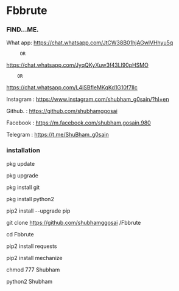 # Fbbrute

### FIND...ME.


What app:
https://chat.whatsapp.com/JtCW38B01hjAGwlVHhyu5q

         OR

https://chat.whatsapp.com/JyqQKyXuw3f43Ll90pHSMO

        OR

https://chat.whatsapp.com/L4iSBfleMKqKd1G10f7IIc


Instagram : https://www.instagram.com/shubham_g0sain/?hl=en

Github.   : https://github.com/shubhamggosai

Facebook  : https://m.facebook.com/shubham.gosain.980

Telegram :
https://t.me/ShuBham_g0sain

### installation

pkg update 

 pkg upgrade 

pkg install git 

pkg install python2 

pip2 install --upgrade pip

git clone https://github.com/shubhamggosai /Fbbrute

cd Fbbrute

pip2 install requests 

pip2 install mechanize
 
chmod 777 Shubham

python2 Shubham
